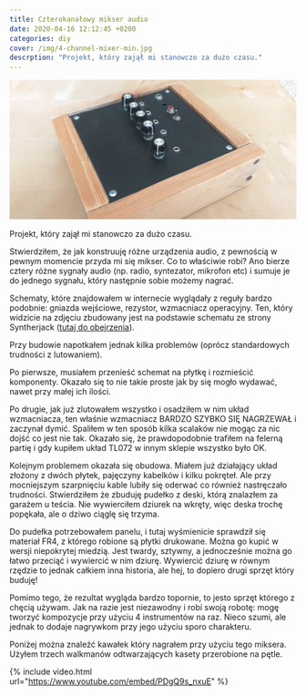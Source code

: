 ```yaml
---
title: Czterokanałowy mikser audio
date: 2020-04-16 12:12:45 +0200
categories: diy
cover: /img/4-channel-mixer-min.jpg
descrption: "Projekt, który zajął mi stanowczo za dużo czasu."
---
```


![4 channel mixer](/img/4-channel-mixer-min.jpg)

Projekt, który zajął mi stanowczo za dużo czasu.

Stwierdziłem, że jak konstruuję różne urządzenia audio, z pewnością w pewnym momencie przyda mi się mikser. Co to właściwie robi? Ano bierze cztery różne sygnały audio (np. radio, syntezator, mikrofon etc) i sumuje je do jednego sygnału, który następnie sobie możemy nagrać.

<!--more-->

Schematy, które znajdowałem w internecie wyglądały z reguły bardzo podobnie: gniazda wejściowe, rezystor, wzmacniacz operacyjny. Ten, który widzicie na zdjęciu zbudowany jest na podstawie schematu ze strony Syntherjack ([tutaj do obejrzenia](https://syntherjack.net/portable-audio-mixer/)).

Przy budowie napotkałem jednak kilka problemów (oprócz standardowych trudności z lutowaniem).

Po pierwsze, musiałem przenieść schemat na płytkę i rozmieścić komponenty. Okazało się to nie takie proste jak by się mogło wydawać, nawet przy małej ich ilości.

Po drugie, jak już zlutowałem wszystko i osadziłem w nim układ wzmacniacza, ten właśnie wzmacniacz BARDZO SZYBKO SIĘ NAGRZEWAŁ i zaczynał dymić. Spaliłem w ten sposób kilka scalaków nie mogąc za nic dojść co jest nie tak. Okazało się, że prawdopodobnie trafiłem na felerną partię i gdy kupiłem układ TL072 w innym sklepie wszystko było OK.

Kolejnym problemem okazała się obudowa. Miałem już działający układ złożony z dwóch płytek, pajęczyny kabelków i kilku pokręteł. Ale przy mocniejszym szarpnięciu kable lubiły się oderwać co również nastręczało trudności. Stwierdziłem że zbuduję pudełko z deski, którą znalazłem za garażem u teścia. Nie wywierciłem dziurek na wkręty, więc deska trochę popękała, ale o dziwo ciąglę się trzyma.

Do pudełka potrzebowałem panelu, i tutaj wyśmienicie sprawdził się materiał FR4, z którego robione są płytki drukowane. Można go kupić w wersji niepokrytej miedzią. Jest twardy, sztywny, a jednocześnie można go łatwo przeciąć i wywiercić w nim dziurę. Wywiercić dziurę w równym rzędzie to jednak całkiem inna historia, ale hej, to dopiero drugi sprzęt który buduję!

Pomimo tego, że rezultat wygląda bardzo topornie, to jesto sprzęt którego z chęcią używam. Jak na razie jest niezawodny i robi swoją robotę: mogę tworzyć kompozycje przy użyciu 4 instrumentów na raz. Nieco szumi, ale jednak to dodaje nagrywkom przy jego użyciu sporo charakteru.

Poniżej można znaleźć kawałek który nagrałem przy użyciu tego miksera. Użyłem trzech walkmanów odtwarzających kasety przerobione na pętle.

{% include video.html url="https://www.youtube.com/embed/PDgQ9s_nxuE" %}
